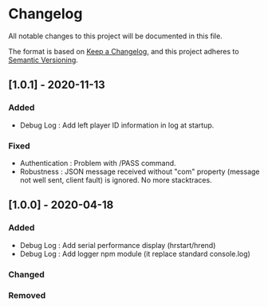 # Changelog
All notable changes to this project will be documented in this file.

The format is based on [Keep a Changelog](https://keepachangelog.com/en/1.0.0/),
and this project adheres to [Semantic Versioning](https://semver.org/spec/v2.0.0.html).

## [1.0.1] - 2020-11-13

### Added
- Debug Log : Add left player ID information in log at startup.

### Fixed
- Authentication : Problem with /PASS command.
- Robustness : JSON message received without "com" property (message not well sent, client fault) is ignored. No more stacktraces. 

## [1.0.0] - 2020-04-18

### Added
- Debug Log : Add serial performance display (hrstart/hrend)
- Debug Log : Add logger npm module (it replace standard console.log)

### Changed

### Removed
